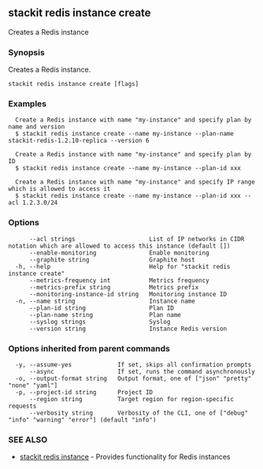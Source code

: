 ## stackit redis instance create

Creates a Redis instance

### Synopsis

Creates a Redis instance.

```
stackit redis instance create [flags]
```

### Examples

```
  Create a Redis instance with name "my-instance" and specify plan by name and version
  $ stackit redis instance create --name my-instance --plan-name stackit-redis-1.2.10-replica --version 6

  Create a Redis instance with name "my-instance" and specify plan by ID
  $ stackit redis instance create --name my-instance --plan-id xxx

  Create a Redis instance with name "my-instance" and specify IP range which is allowed to access it
  $ stackit redis instance create --name my-instance --plan-id xxx --acl 1.2.3.0/24
```

### Options

```
      --acl strings                     List of IP networks in CIDR notation which are allowed to access this instance (default [])
      --enable-monitoring               Enable monitoring
      --graphite string                 Graphite host
  -h, --help                            Help for "stackit redis instance create"
      --metrics-frequency int           Metrics frequency
      --metrics-prefix string           Metrics prefix
      --monitoring-instance-id string   Monitoring instance ID
  -n, --name string                     Instance name
      --plan-id string                  Plan ID
      --plan-name string                Plan name
      --syslog strings                  Syslog
      --version string                  Instance Redis version
```

### Options inherited from parent commands

```
  -y, --assume-yes             If set, skips all confirmation prompts
      --async                  If set, runs the command asynchronously
  -o, --output-format string   Output format, one of ["json" "pretty" "none" "yaml"]
  -p, --project-id string      Project ID
      --region string          Target region for region-specific requests
      --verbosity string       Verbosity of the CLI, one of ["debug" "info" "warning" "error"] (default "info")
```

### SEE ALSO

* [stackit redis instance](./stackit_redis_instance.md)	 - Provides functionality for Redis instances

